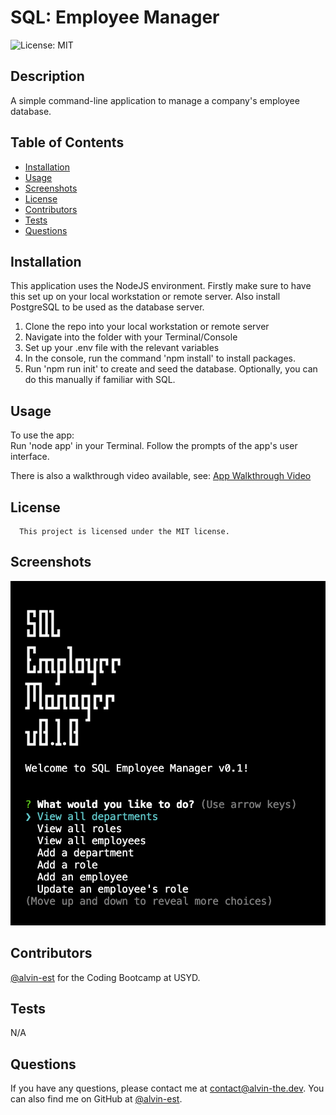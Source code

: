 # SQL: Employee Manager
![License: MIT](https://img.shields.io/badge/License-MIT-yellow.svg)
## Description
A simple command-line application to manage a company's employee database.
## Table of Contents
- [Installation](#installation)
- [Usage](#usage)
- [Screenshots](#screenshots)
- [License](#license)
- [Contributors](#Contributors)
- [Tests](#tests)
- [Questions](#questions)
## Installation
This application uses the NodeJS environment. Firstly make sure to have this set up on your local workstation or remote server. Also install PostgreSQL to be used as the database server.

1. Clone the repo into your local workstation or remote server
2. Navigate into the folder with your Terminal/Console
3. Set up your .env file with the relevant variables
4. In the console, run the command 'npm install' to install packages. 
5. Run 'npm run init' to create and seed the database. Optionally, you can do this manually if familiar with SQL.
## Usage
To use the app:  
Run 'node app' in your Terminal. Follow the prompts of the app's user interface.

There is also a walkthrough video available, see: [App Walkthrough Video](https://youtu.be/NgfZdvQXRpg)
## License
      This project is licensed under the MIT license.
## Screenshots
![Screenshot](./misc/screenshot.png)
## Contributors
[@alvin-est](https://github.com/@alvin-est) for the Coding Bootcamp at USYD.
## Tests
N/A
## Questions
If you have any questions, please contact me at [contact@alvin-the.dev](mailto:contact@alvin-the.dev). You can also find me on GitHub at [@alvin-est](https://github.com/@alvin-est).  
